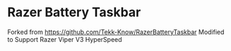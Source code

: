 # Razer Battery Taskbar
Forked from https://github.com/Tekk-Know/RazerBatteryTaskbar
Modified to Support Razer Viper V3 HyperSpeed
